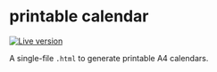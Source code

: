 # printable calendar

[![Live version](https://img.shields.io/badge/live_ver.-0D1117?logo=github)](https://itsschwer.github.io/calendar/calendar.html)

A single-file `.html` to generate printable A4 calendars.

